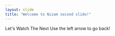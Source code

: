 ```yaml
---
layout: slide
title: "Welcome to Nizam second slide!"
---
```

Let's Watch The Next
Use the left arrow to go back!
